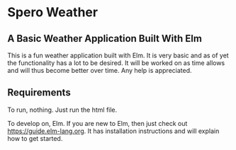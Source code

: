 # Spero Weather

## A Basic Weather Application Built With Elm

This is a fun weather application built with Elm. It is very basic and as of yet the functionality has a lot to be desired. It will be worked on as time allows and will thus become better over time. Any help is appreciated.

## Requirements

To run, nothing. Just run the html file. 

To develop on, Elm. If you are new to Elm, then just check out https://guide.elm-lang.org. It has installation instructions and will explain how to get started.
